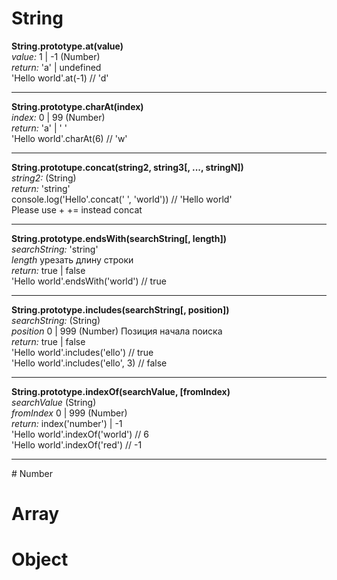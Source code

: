 # String
<strong>String.prototype.at(value)</strong>
<br/>
<i>value:</i> 1 | -1  (Number)
<br/>
<i>return:</i> 'a' | undefined
<br/>
'Hello world'.at(-1)  // 'd'
<hr/>
<strong>String.prototype.charAt(index)</strong>
<br/>
<i>index:</i> 0 | 99 (Number)
<br/>
<i>return:</i> 'a' | ' '
<br/>
'Hello world'.charAt(6)  // 'w'
<hr/>
<strong>String.prototupe.concat(string2, string3[, ..., stringN])</strong>
<br/>
<i>string2:</i>  (String)
<br/>
<i>return:</i> 'string'
<br/>
console.log('Hello'.concat(' ', 'world'))  // 'Hello world'
<br/>
Please use +  += instead concat
<hr/>
<strong>String.prototype.endsWith(searchString[, length])</strong>
<br/>
<i>searchString:</i> 'string'
<br/>
<i> length</i> урезать длину строки
<br/>
<i>return:</i> true | false
<br/>
'Hello world'.endsWith('world')  // true
<hr/>
<strong>String.prototype.includes(searchString[, position])</strong>
<br/>
<i>searchString:</i> (String)
<br/>
<i>position</i> 0 | 999 (Number) Позиция начала поиска
<br/>
<i>return:</i> true | false
<br/>
'Hello world'.includes('ello')  // true
<br/>
'Hello world'.includes('ello', 3)  // false
<hr/>
<strong>String.prototype.indexOf(searchValue, [fromIndex)</strong>
<br/>
<i>searchValue</i> (String)
<br/>
<i>fromIndex</i> 0 | 999  (Number)
<br/>
<i>return:</i> index('number') | -1
<br/>
'Hello world'.indexOf('world')  // 6
<br/> 
'Hello world'.indexOf('red')   // -1
<hr/>
# Number

# Array

# Object


